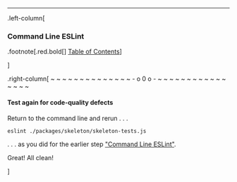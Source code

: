 ---
.left-column[
  ### Command Line ESLint
.footnote[.red.bold[] [Table of Contents](./)] 
<!-- H -->]
.right-column[
~ ~ ~ ~ ~ ~ ~ ~ ~ ~ ~ ~ ~ ~ - o 0 o - ~ ~ ~ ~ ~ ~ ~ ~ ~ ~ ~ ~ ~ ~ ~ ~

#### Test again for code-quality defects

Return to the command line and rerun . . . 
```terminal
eslint ./packages/skeleton/skeleton-tests.js
```
. . . as you did for the earlier step ["Command Line ESLint"](#UseESLintOnTheCommandLine).

Great!  All clean!
<!-- B -->]
